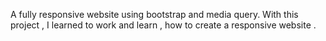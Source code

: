 
A fully responsive website using bootstrap and media query.
With this project , I learned to work and learn , how to create a responsive website .
